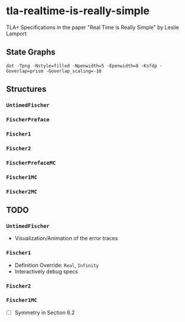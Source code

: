 # tla-realtime-is-really-simple
TLA+ Specifications in the paper "Real Time is Really Simple" by Leslie Lamport

## State Graphs
`dot -Tpng -Nstyle=filled -Npenwidth=5 -Epenwidth=8 -Ksfdp -Goverlap=prism -Goverlap_scaling=-10`

## Structures

### `UntimedFischer`
### `FischerPreface`
### `Fischer1`
### `Fischer2`
### `FischerPrefaceMC`
### `Fischer1MC`
### `Fischer2MC`

## TODO
### `UntimedFischer`
- Visualization/Animation of the error traces

### `Fischer1`
- Definition Override: `Real`, `Infinity`
- Interactively debug specs

### `Fischer2`

### `Fischer1MC`
- [ ] Symmetry in Section 6.2
